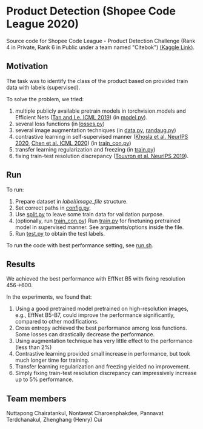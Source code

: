 # Product Detection (Shopee Code League 2020)

Source code for Shopee Code League - Product Detection Challenge (Rank 4 in Private, Rank 6 in Public under a team named "Citebok") [(Kaggle Link)](https://www.kaggle.com/c/shopee-product-detection-open).

## Motivation
The task was to identify the class of the product based on provided train data with labels (supervised). 

To solve the problem, we tried:
1. multiple publicly available pretrain models in torchvision.models and Efficient Nets ([Tan and Le. ICML 2019](https://arxiv.org/abs/1905.11946)) (in [model.py](model.py)).
2. several loss functions (in [losses.py](losses.py))
3. several image augmentation techniques (in [data.py](data.py), [randaug.py](randaug.py))
4. contrastive learning in self-supervised manner ([Khosla et al. NeurIPS 2020](https://proceedings.neurips.cc/paper/2020/hash/d89a66c7c80a29b1bdbab0f2a1a94af8-Abstract.html), [Chen et al. ICML 2020](https://arxiv.org/pdf/2002.05709.pdf)) (in [train_con.py](train_con.py))
5. transfer learning regularization and freezing (in [train.py](train.py))
6. fixing train-test resolution discrepancy ([Touvron et al. NeurIPS 2019](https://papers.nips.cc/paper/2019/hash/d03a857a23b5285736c4d55e0bb067c8-Abstract.html)).

## Run

To run:
1. Prepare dataset in *label*/*image_file* structure.
2. Set correct paths in [config.py](config.py).
3. Use [split.py](split.py) to leave some train data for validation purpose.
4. (optionally, run [train_con.py](train_con.py)) Run [train.py](train.py) for finetuning pretrained model in supervised manner. See arguments/options inside the file.
5. Run [test.py](test.py) to obtain the test labels.

To run the code with best performance setting, see [run.sh](run.sh).

## Results
We achieved the best performance with EffNet B5 with fixing resolution 456->600.

In the experiments, we found that:
1. Using a good pretrained model pretrained on high-resolution images, e.g., EffNet B5-B7, could improve the performance significantly, compared to other modifications.
2. Cross entropy achieved the best performance among loss functions. Some losses can drastically decrease the performance.
3. Using augmentation technique has very little effect to the performance (less than 2%)
4. Contrastive learning provided small increase in performance, but took much longer time for training.
5. Transfer learning regularization and freezing yielded no improvement.
6. Simply fixing train-test resolution discrepancy can impressively increase up to 5% performance.

## Team members
Nuttapong Chairatankul, Nontawat Charoenphakdee, Pannavat Terdchanakul, Zhenghang (Henry) Cui
